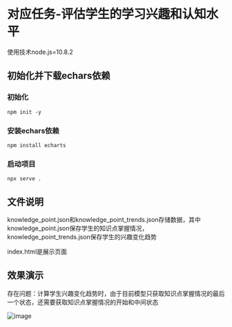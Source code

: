 # 对应任务-评估学生的学习兴趣和认知水平
使用技术node.js=10.8.2 
## 初始化并下载echars依赖  

### 初始化

~~~
npm init -y
~~~

### 安装echars依赖

~~~
npm install echarts 
~~~

### 启动项目

~~~
npx serve .
~~~

## 



## 文件说明
knowledge_point.json和knowledge_point_trends.json存储数据，其中knowledge_point.json保存学生的知识点掌握情况，knowledge_point_trends.json保存学生的兴趣变化趋势

index.html是展示页面

## 效果演示
存在问题：计算学生兴趣变化趋势时，由于目前模型只获取知识点掌握情况的最后一个状态，还需要获取知识点掌握情况的开始和中间状态

![image](https://github.com/user-attachments/assets/6ba04403-892b-4021-b1e4-c1a78f47feaf)



